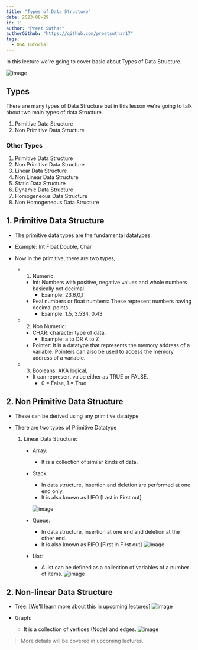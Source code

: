 ```yaml
---
title: "Types of Data Structure"
date: 2023-08-29
id: 11
author: "Preet Suthar"
authorGithub: "https://github.com/preetsuthar17"
tags:
  - DSA Tutorial
---
```


In this lecture we're going to cover basic about Types of Data Structure.

![image](https://github.com/preetsuthar17/basic-DSA-notes/assets/75468116/15e9c195-64ec-4714-ba22-18e74a4e2af0)

## Types

There are many types of Data Structure but in this lesson we're going to talk about two main types of data Structure.

1. Primitive Data Structure
2. Non Primitive Data Structure

### Other Types

1. Primitive Data Structure
2. Non Primitive Data Structure
3. Linear Data Structure
4. Non Linear Data Structure
5. Static Data Structure
6. Dynamic Data Structure
7. Homogeneous Data Structure
8. Non Homogeneous Data Structure

## 1. Primitive Data Structure

- The primitive data types are the fundamental datatypes.
- Example: Int Float Double, Char
- Now in the primitive, there are two types,

  - 1. Numeric:

    - Int: Numbers with positive, negative values and whole numbers basically not decimal
      - Example: 23,6,0,1
    - Real numbers or float numbers: These represent numbers having decimal points.
      - Example: 1.5, 3.534, 0.43

  - 2. Non Numeric:

    - CHAR: character type of data.
      - Example: a to OR A to Z
    - Pointer: It is a datatype that represents the memory address of a variable. Pointers can also be used to access the memory address of a variable.

  - 3. Booleans: AKA logical,
    - It can represent value either as TRUE or FALSE.
      - 0 = False, 1 = True

## 2. Non Primitive Data Structure

- These can be derived using any primitive datatype
- There are two types of Primitive Datatype

  1. Linear Data Structure:

     - Array:
       - It is a collection of similar kinds of data.
     - Stack:

       - In data structure, insertion and deletion are performed at one end only.
       - It is also known as LIFO [Last in First out]

       ![image](https://github.com/preetsuthar17/basic-DSA-notes/assets/75468116/f8069ecb-ceec-4d7f-a481-4573acdd28ab)

     - Queue:

       - In data structure, insertion at one end and deletion at the other end.
       - It is also known as FIFO [First in First out]
         ![image](https://github.com/preetsuthar17/basic-DSA-notes/assets/75468116/58b951bd-35bf-4675-9539-51b6e723ba3f)

     - List:
       - A list can be defined as a collection of variables of a number of items.
         ![image](https://github.com/preetsuthar17/basic-DSA-notes/assets/75468116/1a17c6da-322e-426a-81fd-465b924b38f8)

## 2. Non-linear Data Structure

- Tree: [We'll learn more about this in upcoming lectures]
  ![image](https://github.com/preetsuthar17/basic-DSA-notes/assets/75468116/9ed3cd66-8dae-407a-90ab-d54c3daec6fd)

- Graph:
  - It is a collection of vertices (Node) and edges.
    ![image](https://github.com/preetsuthar17/basic-DSA-notes/assets/75468116/2682c258-a635-4baf-bff4-fc279b2bc3d9)

> More details will be covered in upcoming lectures.
